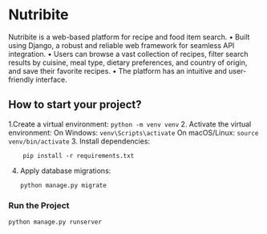 # Nutribite
Nutribite is a web-based platform for recipe and food item search.
• Built using Django, a robust and reliable web framework for seamless API integration.
• Users can browse a vast collection of recipes, filter search results by cuisine, meal type, dietary preferences, and country of origin, and save their favorite recipes.
• The platform has an intuitive and user-friendly interface.
## How to start your project?
1.Create a virtual environment:
    ```
    python -m venv venv
    ```
2. Activate the virtual environment:
    On Windows:
    ```
           venv\Scripts\activate
    ```
    On macOS/Linux:
    ```
          source venv/bin/activate
    ```
3. Install dependencies:
   ```
       pip install -r requirements.txt
   ```

4. Apply database migrations:
   ```
   python manage.py migrate
   ```

 ### Run the Project
```
python manage.py runserver
```
